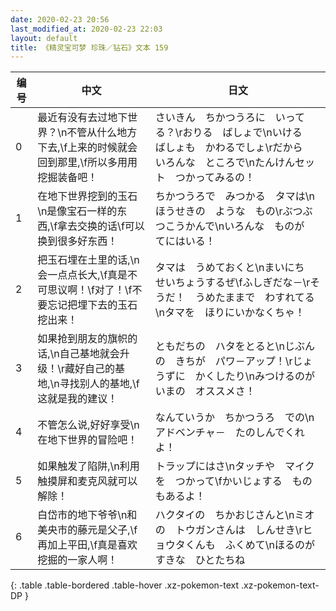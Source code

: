 ```yaml
---
date: 2020-02-23 20:56
last_modified_at: 2020-02-23 22:03
layout: default
title: 《精灵宝可梦 珍珠／钻石》文本 159
---
```

| 编号 | 中文 | 日文 |
| ---- | ---- | ---- |
| 0 | 最近有没有去过地下世界？\n不管从什么地方下去,\f上来的时候就会回到那里,\f所以多用用挖掘装备吧！ | さいきん　ちかつうろに　いってる？\rおりる　ばしょで\nいける　ばしょも　かわるでしょ\rだから　いろんな　ところで\nたんけんセット　つかってみるの！ |
| 1 | 在地下世界挖到的玉石\n是像宝石一样的东西,\f拿去交换的话\f可以换到很多好东西！ | ちかつうろで　みつかる　タマは\nほうせきの　ような　もの\rぶつぶつこうかんで\nいろんな　ものが　てにはいる！ |
| 2 | 把玉石埋在土里的话,\n会一点点长大,\f真是不可思议啊！\f对了！\f不要忘记把埋下去的玉石挖出来！ | タマは　うめておくと\nまいにち　せいちょうするぜ\fふしぎだな－\rそうだ！　うめたままで　わすれてる\nタマを　ほりにいかなくちゃ！ |
| 3 | 如果抢到朋友的旗帜的话,\n自己基地就会升级！\r藏好自己的基地,\n寻找别人的基地,\f这就是我的建议！ | ともだちの　ハタをとると\nじぶんの　きちが　パワ－アップ！\rじょうずに　かくしたり\nみつけるのが　いまの　オススメさ！ |
| 4 | 不管怎么说,好好享受\n在地下世界的冒险吧！ | なんていうか　ちかつうろ　での\nアドベンチャ－　たのしんでくれよ！　 |
| 5 | 如果触发了陷阱,\n利用触摸屏和麦克风就可以解除！ | トラップにはさ\nタッチや　マイクを　つかって\fかいじょする　ものもあるよ！ |
| 6 | 白岱市的地下爷爷\n和美央市的藤元是父子,\f再加上平田,\f真是喜欢挖掘的一家人啊！ | ハクタイの　ちかおじさんと\nミオの　トウガンさんは　しんせき\rヒョウタくんも　ふくめて\nほるのが　すきな　ひとたちね |
{: .table .table-bordered .table-hover .xz-pokemon-text .xz-pokemon-text-DP }